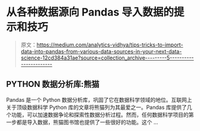 # 从各种数据源向 Pandas 导入数据的提示和技巧

> 原文：<https://medium.com/analytics-vidhya/tips-tricks-to-import-data-into-pandas-from-various-data-sources-in-your-next-data-science-12cd384a31ae?source=collection_archive---------5----------------------->

## PYTHON 数据分析库:熊猫

Pandas 是一个 Python 数据分析库，巩固了它在数据科学领域的地位。互联网上关于顶级数据科学 Python 库的文章将熊猫列为其最爱之一。Pandas 库提供了几个功能，可以加速数据争论和探索性数据分析过程。然而，任何数据科学项目的第一步都是导入数据，熊猫图书馆也提供了一些很好的功能。这个 …